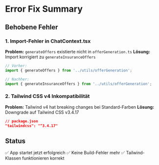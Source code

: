 # Error Fix Summary

## Behobene Fehler

### 1. Import-Fehler in ChatContext.tsx
**Problem:** `generateOffers` existierte nicht in `offerGeneration.ts`
**Lösung:** Import korrigiert zu `generateInsuranceOffers`

```typescript
// Vorher:
import { generateOffers } from '../utils/offerGeneration';

// Nachher:
import { generateInsuranceOffers } from '../utils/offerGeneration';
```

### 2. Tailwind CSS v4 Inkompatibilität
**Problem:** Tailwind v4 hat breaking changes bei Standard-Farben
**Lösung:** Downgrade auf Tailwind CSS v3.4.17

```json
// package.json
"tailwindcss": "^3.4.17"
```

## Status
✅ App startet jetzt erfolgreich
✅ Keine Build-Fehler mehr
✅ Tailwind-Klassen funktionieren korrekt